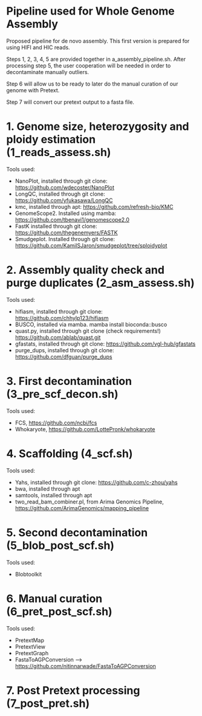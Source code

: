 # Pipeline used for Whole Genome Assembly
Proposed pipeline for de novo assembly. This first version is prepared for using HIFI and HIC reads.

Steps 1, 2, 3, 4, 5 are provided together in a_assembly_pipeline.sh.
After processing step 5, the user cooperation will be needed in order to decontaminate manually outliers.

Step 6 will allow us to be ready to later do the manual curation of our genome with Pretext.

Step 7 will convert our pretext output to a fasta file.

# 1. Genome size,  heterozygosity and ploidy estimation (1_reads_assess.sh)
Tools used:
* NanoPlot, installed through git clone: https://github.com/wdecoster/NanoPlot
* LongQC, installed through git clone: https://github.com/yfukasawa/LongQC
* kmc, installed through apt: https://github.com/refresh-bio/KMC
* GenomeScope2. Installed using mamba: https://github.com/tbenavi1/genomescope2.0
* FastK installed through git clone: https://github.com/thegenemyers/FASTK
* Smudgeplot. Installed through git clone: https://github.com/KamilSJaron/smudgeplot/tree/sploidyplot
      
# 2. Assembly quality check and purge duplicates (2_asm_assess.sh) 
Tools used:
* hifiasm, installed through git clone:  https://github.com/chhylp123/hifiasm
* BUSCO, installed via mamba.  mamba install bioconda::busco
* quast.py, installed  through git clone (check requirements!)  https://github.com/ablab/quast.git
* gfastats, installed through git clone: https://github.com/vgl-hub/gfastats
* purge_dups, installed through git clone: https://github.com/dfguan/purge_dups
    
# 3. First decontamination (3_pre_scf_decon.sh)
Tools used:
* FCS, https://github.com/ncbi/fcs
* Whokaryote, https://github.com/LottePronk/whokaryote
      
# 4. Scaffolding (4_scf.sh)
Tools used:
* Yahs, installed through git clone: https://github.com/c-zhou/yahs
* bwa, installed through apt
* samtools, installed through apt
* two_read_bam_combiner.pl, from Arima Genomics Pipeline,  https://github.com/ArimaGenomics/mapping_pipeline

# 5. Second decontamination (5_blob_post_scf.sh)
Tools used:
* Blobtoolkit
  
# 6. Manual curation (6_pret_post_scf.sh)
Tools used:
* PretextMap
* PretextView
* PretextGraph
* FastaToAGPConversion --> https://github.com/nitinnarwade/FastaToAGPConversion
  
# 7. Post Pretext processing (7_post_pret.sh)

    
